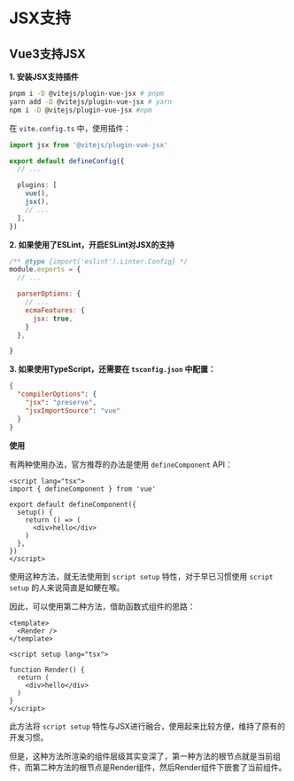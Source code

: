 # JSX支持

## Vue3支持JSX

**1. 安装JSX支持插件**

```bash
pnpm i -D @vitejs/plugin-vue-jsx # pnpm
yarn add -D @vitejs/plugin-vue-jsx # yarn
npm i -D @vitejs/plugin-vue-jsx #npm
```

在 `vite.config.ts` 中，使用插件：

```ts
import jsx from '@vitejs/plugin-vue-jsx'

export default defineConfig({
  // ...

  plugins: [
    vue(),
    jsx(),
    // ...
  ],
})

```

**2. 如果使用了ESLint，开启ESLint对JSX的支持**

```js
/** @type {import('eslint').Linter.Config} */
module.exports = {
  // ...

  parserOptions: {
    // ...
    ecmaFeatures: {
      jsx: true,
    }
  },

}

```

**3. 如果使用TypeScript，还需要在 `tsconfig.json` 中配置：**

```json
{
  "compilerOptions": {
    "jsx": "preserve",
    "jsxImportSource": "vue"
  }
}
```



**使用**

有两种使用办法，官方推荐的办法是使用 `defineComponent` API：

```vue
<script lang="tsx">
import { defineComponent } from 'vue'

export default defineComponent({
  setup() {
    return () => (
      <div>hello</div>
    )
  },
})
</script>
```

使用这种方法，就无法使用到 `script setup` 特性，对于早已习惯使用 `script setup` 的人来说简直是如鲠在喉。

因此，可以使用第二种方法，借助函数式组件的思路：

```vue
<template>
  <Render />
</template>

<script setup lang="tsx">

function Render() {
  return (
    <div>hello</div>
  )
}
</script>
```

此方法将 `script setup` 特性与JSX进行融合，使用起来比较方便，维持了原有的开发习惯。

但是，这种方法所渲染的组件层级其实变深了，第一种方法的根节点就是当前组件，而第二种方法的根节点是Render组件，然后Render组件下嵌套了当前组件。

